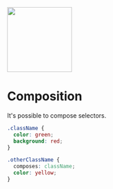 <img src="https://raw.githubusercontent.com/css-modules/logos/master/css-modules-logo.png" width="150" height="150" />

# Composition

It's possible to compose selectors.

``` css
.className {
  color: green;
  background: red;
}

.otherClassName {
  composes: className;
  color: yellow;
}
```